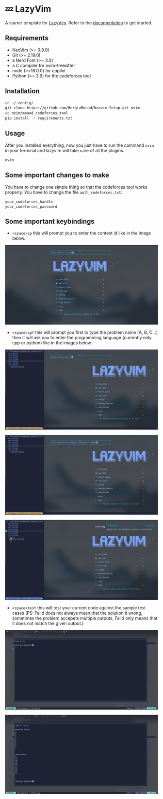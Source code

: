 # 💤 LazyVim

A starter template for [LazyVim](https://github.com/LazyVim/LazyVim).
Refer to the [documentation](https://lazyvim.github.io/installation) to get started.

## Requirements

- NeoVim (>= 0.9.0)
- Git (>= 2.19.0)
- a Nerd Font (>= 3.0)
- a C compiler for nvim-treesitter
- node (>=18.0.0) for copilot
- Python (>= 3.6) for the codeforces tool

## Installation

```bash 
cd ~/.config/
git clone https://github.com/BerqiaMouad/Neovim-Setup.git nvim
cd nvim/mouad_codeforces_tool
pip install -r requirements.txt
```

## Usage

After you installed everything, now you just have to run the command `nvim` in your terminal and lazyvim will take care of all the plugins.

```bash
nvim
```

## Some important changes to make

You have to change one simple thing so that the codeforces tool works properly. You have to change the file `auth_codeforces.txt`:

```
your_codeforces_handle
your_codeforces_password
```

## Some important keybindings

- `<space>cp` this will prompt you to enter the contest id like in the image below. 

![Create Contest](images/create_contest.png)

- `<space>cpf` this will prompt you first to type the problem name (A, B, C...) then it will ask you to enter the programming language (currently only cpp or python) like in the images below.

![Create Problem (Problem Name)](images/create_problem1.png)

![Create Problem (Programming Language)](images/create_problem2.png)

![Create Problem (Result)](images/create_problem3.png)

- `<space>test` this will test your current code against the sample test cases (PS: Faild does not always mean that the solution it wrong, sometimes the problem accepets multiple outputs, Faild only means that it does not match the given output.)

![Test Solution (Passed Case)](images/test1.png)

![Test Solution (Faild Case)](images/test2.png)
